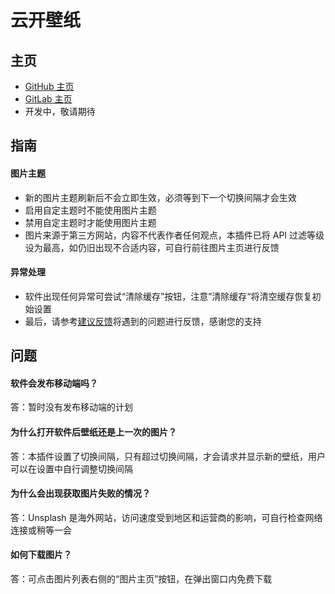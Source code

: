 # 云开壁纸

## 主页
* [GitHub 主页](https://github.com/xyk953651094/SkyWallpaper-Electron "跳转至 GitHub 主页")
* [GitLab 主页](https://gitlab.com/xyk953651094/SkyWallpaper-Electron "跳转至 GitLab 主页")
* 开发中，敬请期待

## 指南
#### 图片主题
* 新的图片主题刷新后不会立即生效，必须等到下一个切换间隔才会生效
* 启用自定主题时不能使用图片主题
* 禁用自定主题时才能使用图片主题
* 图片来源于第三方网站，内容不代表作者任何观点，本插件已将 API 过滤等级设为最高，如仍旧出现不合适内容，可自行前往图片主页进行反馈
#### 异常处理
* 软件出现任何异常可尝试“清除缓存”按钮，注意”清除缓存“将清空缓存恢复初始设置
* 最后，请参考[建议反馈](Report.md "前往建议反馈")将遇到的问题进行反馈，感谢您的支持

## 问题
#### 软件会发布移动端吗？
答：暂时没有发布移动端的计划
#### 为什么打开软件后壁纸还是上一次的图片？
答：本插件设置了切换间隔，只有超过切换间隔，才会请求并显示新的壁纸，用户可以在设置中自行调整切换间隔
#### 为什么会出现获取图片失败的情况？
答：Unsplash 是海外网站，访问速度受到地区和运营商的影响，可自行检查网络连接或稍等一会
#### 如何下载图片？
答：可点击图片列表右侧的“图片主页”按钮，在弹出窗口内免费下载
